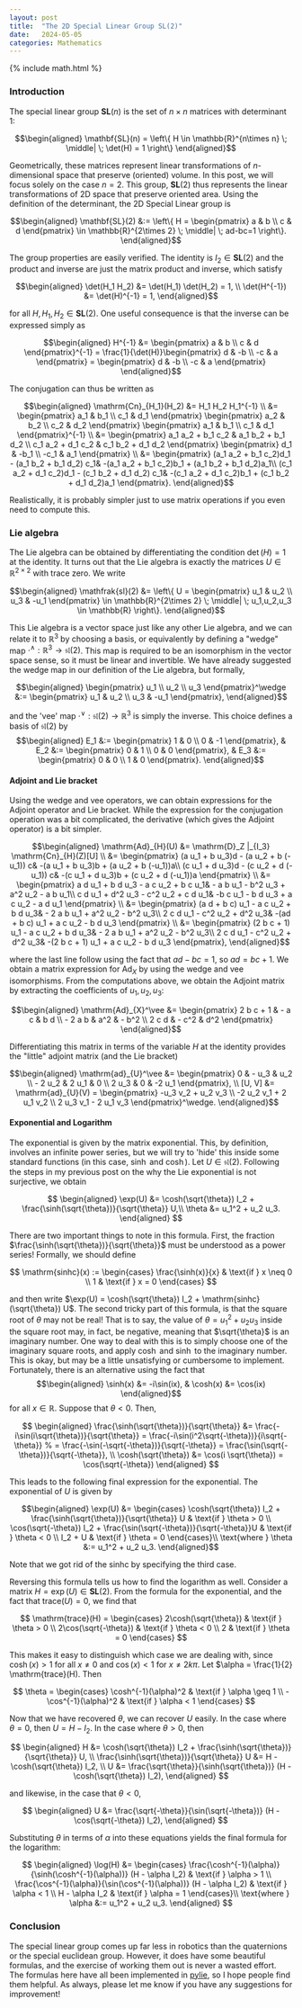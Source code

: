 ```yaml
---
layout: post
title:  "The 2D Special Linear Group SL(2)"
date:   2024-05-05
categories: Mathematics
---
```


{% include math.html %}

### Introduction

The special linear group $\mathbf{SL}(n)$ is the set of $n\times n$ matrices with determinant $1$:

$$\begin{aligned}
    \mathbf{SL}(n) = \left\{
        H \in \mathbb{R}^{n\times n}
        \; \middle| \;
        \det(H) = 1
    \right\}
\end{aligned}$$

Geometrically, these matrices represent linear transformations of $n$-dimensional space that preserve (oriented) volume.
In this post, we will focus solely on the case $n=2$.
This group, $\mathbf{SL}(2)$ thus represents the linear transformations of 2D space that preserve oriented area.
Using the definition of the determinant, the 2D Special Linear group is

$$\begin{aligned}
    \mathbf{SL}(2) &:= \left\{
        H = \begin{pmatrix}
            a & b \\ c & d
        \end{pmatrix} \in \mathbb{R}^{2\times 2}
        \; \middle| \;
        ad-bc=1
    \right\}.
\end{aligned}$$

The group properties are easily verified. The identity is $I_2 \in \mathbf{SL}(2)$ and the product and inverse are just the matrix product and inverse, which satisfy

$$\begin{aligned}
    \det(H_1 H_2) &= \det(H_1) \det(H_2) = 1, \\
    \det(H^{-1}) &= \det(H)^{-1} = 1,
\end{aligned}$$

for all $H,H_1,H_2 \in \mathbf{SL}(2)$.
One useful consequence is that the inverse can be expressed simply as

$$\begin{aligned}
    H^{-1} &= 
    \begin{pmatrix}
        a & b \\ c & d
    \end{pmatrix}^{-1}
    = \frac{1}{\det(H)}\begin{pmatrix}
        d & -b \\ -c & a
    \end{pmatrix}
    = \begin{pmatrix}
        d & -b \\ -c & a
    \end{pmatrix}
\end{aligned}$$

The conjugation can thus be written as

$$\begin{aligned}
    \mathrm{Cn}_{H_1}(H_2)
    &=
    H_1 H_2 H_1^{-1} \\
    &=
    \begin{pmatrix}
        a_1 & b_1 \\ c_1 & d_1
    \end{pmatrix}
    \begin{pmatrix}
        a_2 & b_2 \\ c_2 & d_2
    \end{pmatrix}
    \begin{pmatrix}
        a_1 & b_1 \\ c_1 & d_1
    \end{pmatrix}^{-1} \\
    &=
    \begin{pmatrix}
        a_1 a_2 + b_1 c_2 &
        a_1 b_2 + b_1 d_2 \\
        c_1 a_2 + d_1 c_2 &
        c_1 b_2 + d_1 d_2
    \end{pmatrix}
    \begin{pmatrix}
        d_1 & -b_1 \\ -c_1 & a_1
    \end{pmatrix} \\
    &=
    \begin{pmatrix}
        (a_1 a_2 + b_1 c_2)d_1 - (a_1 b_2 + b_1 d_2) c_1&
        -(a_1 a_2 + b_1 c_2)b_1 + (a_1 b_2 + b_1 d_2)a_1\\
        (c_1 a_2 + d_1 c_2)d_1 - (c_1 b_2 + d_1 d_2) c_1&
        -(c_1 a_2 + d_1 c_2)b_1 + (c_1 b_2 + d_1 d_2)a_1
    \end{pmatrix}.
\end{aligned}$$

Realistically, it is probably simpler just to use matrix operations if you even need to compute this.

### Lie algebra

The Lie algebra can be obtained by differentiating the condition $\det(H) = 1$ at the identity.
It turns out that the Lie algebra is exactly the matrices $U \in \mathbb{R}^{2\times 2}$ with trace zero.
We write

$$\begin{aligned}
    \mathfrak{sl}(2)
    &= \left\{
        U = \begin{pmatrix}
            u_1 & u_2 \\ u_3 & -u_1
        \end{pmatrix} \in \mathbb{R}^{2\times 2}
        \; \middle| \;
        u_1,u_2,u_3 \in \mathbb{R}
    \right\}.
\end{aligned}$$

This Lie algebra is a vector space just like any other Lie algebra, and we can relate it to $\mathbb{R}^3$ by choosing a basis, or equivalently by defining a "wedge" map $\cdot^\wedge : \mathbb{R}^3 \to \mathfrak{sl}(2)$.
This map is required to be an isomorphism in the vector space sense, so it must be linear and invertible.
We have already suggested the wedge map in our definition of the Lie algebra, but formally,

$$\begin{aligned}
    \begin{pmatrix}
        u_1 \\ u_2 \\ u_3
    \end{pmatrix}^\wedge
    &:= \begin{pmatrix}
        u_1 & u_2 \\ u_3 & -u_1
    \end{pmatrix},
\end{aligned}$$

and the 'vee' map $\cdot^\vee : \mathfrak{sl}(2) \to \mathbb{R}^3$ is simply the inverse.
This choice defines a basis of $\mathfrak{sl}(2)$ by
$$\begin{aligned}
    E_1 &:= \begin{pmatrix}
        1 & 0 \\ 0 & -1
    \end{pmatrix}, &
    E_2 &:= \begin{pmatrix}
        0 & 1 \\ 0 & 0
    \end{pmatrix}, &
    E_3 &:= \begin{pmatrix}
        0 & 0 \\ 1 & 0
    \end{pmatrix}.
\end{aligned}$$


#### Adjoint and Lie bracket

Using the wedge and vee operators, we can obtain expressions for the Adjoint operator and Lie bracket.
While the expression for the conjugation operation was a bit complicated, the derivative (which gives the Adjoint operator) is a bit simpler.

$$\begin{aligned}
\mathrm{Ad}_{H}(U)
&= \mathrm{D}_Z |_{I_3} \mathrm{Cn}_{H}(Z)[U] \\
&= \begin{pmatrix}
        (a u_1 + b u_3)d - (a u_2 + b (-u_1)) c&
        -(a u_1 + b u_3)b + (a u_2 + b (-u_1))a\\
        (c u_1 + d u_3)d - (c u_2 + d (-u_1)) c&
        -(c u_1 + d u_3)b + (c u_2 + d (-u_1))a
    \end{pmatrix} \\
&= \begin{pmatrix}
    a d u_1 + b d u_3 - a c u_2 + b c u_1&
    - a b u_1 - b^2 u_3 + a^2 u_2 - a b u_1\\
    c d u_1 + d^2 u_3 - c^2 u_2 + c d u_1&
    -b c u_1 - b d u_3 + a c u_2 - a d u_1
\end{pmatrix} \\
&= \begin{pmatrix}
    (a d + b c) u_1 - a c u_2 + b d u_3&
    - 2 a b u_1 + a^2 u_2 - b^2 u_3\\
    2 c d u_1 - c^2 u_2 + d^2 u_3&
    -(ad + b c) u_1 + a c u_2 - b d u_3
\end{pmatrix} \\
&= \begin{pmatrix}
    (2 b c + 1) u_1 - a c u_2 + b d u_3&
    - 2 a b u_1 + a^2 u_2 - b^2 u_3\\
    2 c d u_1 - c^2 u_2 + d^2 u_3&
    -(2 b c + 1) u_1 + a c u_2 - b d u_3
\end{pmatrix},
\end{aligned}$$

where the last line follow using the fact that $ad-bc = 1$, so $ad = bc+1$.
We obtain a matrix expression for $\mathrm{Ad}_X$ by using the wedge and vee isomorphisms.
From the computations above, we obtain the Adjoint matrix by extracting the coefficients of $u_1,u_2,u_3$:

$$\begin{aligned}
\mathrm{Ad}_{X}^\vee
&= \begin{pmatrix}
    2 b c + 1 & - a c & b d \\
    - 2 a b & a^2 & - b^2 \\
     2 c d & - c^2 & d^2
\end{pmatrix}
\end{aligned}$$

Differentiating this matrix in terms of the variable $H$ at the identity provides the "little" adjoint matrix (and the Lie bracket)

$$\begin{aligned}
\mathrm{ad}_{U}^\vee
&= \begin{pmatrix}
    0 & - u_3 & u_2 \\
    - 2 u_2 & 2 u_1 & 0 \\
     2 u_3 & 0 & -2 u_1
\end{pmatrix}, \\
[U, V] &= \mathrm{ad}_{U}(V)
= \begin{pmatrix}
    -u_3 v_2 + u_2 v_3 \\
    -2 u_2 v_1 + 2 u_1 v_2 \\
    2 u_3 v_1 - 2 u_1 v_3
\end{pmatrix}^\wedge.
\end{aligned}$$


#### Exponential and Logarithm

The exponential is given by the matrix exponential.
This, by definition, involves an infinite power series, but we will try to 'hide' this inside some standard functions (in this case, $\sinh$ and $\cosh$).
Let $U \in \mathfrak{sl}(2)$. 
Following the steps in my previous post on the why the Lie exponential is not surjective, we obtain

$$
\begin{aligned}
    \exp(U)
    &= \cosh(\sqrt{\theta})  I_2 + \frac{\sinh(\sqrt{\theta})}{\sqrt{\theta}} U,\\
    \theta &= u_1^2 + u_2 u_3.
\end{aligned}
$$

There are two important things to note in this formula.
First, the fraction $\frac{\sinh(\sqrt{\theta})}{\sqrt{\theta}}$ must be understood as a power series! Formally, we should define

$$
\mathrm{sinhc}(x) := \begin{cases}
    \frac{\sinh(x)}{x} & \text{if } x \neq 0 \\
    1 & \text{if } x = 0
\end{cases}
$$

and then write $\exp(U) = \cosh(\sqrt{\theta}) I_2 + \mathrm{sinhc}(\sqrt{\theta}) U$.
The second tricky part of this formula, is that the square root of $\theta$ may not be real!
That is to say, the value of $\theta = u_1^2 + u_2 u_3$ inside the square root may, in fact, be negative, meaning that $\sqrt{\theta}$ is an imaginary number.
One way to deal with this is to simply choose one of the imaginary square roots, and apply $\cosh$ and $\sinh$ to the imaginary number.
This is okay, but may be a little unsatisfying or cumbersome to implement.
Fortunately, there is an alternative using the fact that
$$\begin{aligned}
\sinh(x) &= -i\sin(ix), &
\cosh(x) &= \cos(ix)
\end{aligned}$$
for all $x \in \mathbb{R}$.
Suppose that $\theta < 0$. Then,

$$
\begin{aligned}
    \frac{\sinh(\sqrt{\theta})}{\sqrt{\theta}}
    &= \frac{-i\sin(i\sqrt{\theta})}{\sqrt{\theta}}
    = \frac{-i\sin(i^2\sqrt{-\theta})}{i\sqrt{-\theta}}
    % = \frac{-\sin(-\sqrt{-\theta})}{\sqrt{-\theta}}
    = \frac{\sin(\sqrt{-\theta})}{\sqrt{-\theta}}, \\
    \cosh(\sqrt{\theta})
    &= \cos(i \sqrt{\theta})
    = \cos(\sqrt{-\theta})
\end{aligned}
$$

This leads to the following final expression for the exponential.
The exponential of $U$ is given by

$$\begin{aligned}
\exp(U) &= \begin{cases}
    \cosh(\sqrt{\theta}) I_2 + \frac{\sinh(\sqrt{\theta})}{\sqrt{\theta}} U & \text{if } \theta > 0 \\
    \cos(\sqrt{-\theta}) I_2 + \frac{\sin(\sqrt{-\theta})}{\sqrt{-\theta}}U & \text{if } \theta < 0 \\
    I_2 + U & \text{if } \theta = 0
\end{cases}\\
\text{where } \theta &:= u_1^2 + u_2 u_3.
\end{aligned}$$

Note that we got rid of the $\mathrm{sinhc}$ by specifying the third case.

Reversing this formula tells us how to find the logarithm as well.
Consider a matrix $H = \exp(U) \in \mathbf{SL}(2)$.
From the formula for the exponential, and the fact that $\mathrm{trace}(U)=0$, we find that

$$
\mathrm{trace}(H) = \begin{cases}
    2\cosh(\sqrt{\theta}) & \text{if } \theta > 0 \\
    2\cos(\sqrt{-\theta}) & \text{if } \theta < 0 \\
    2 & \text{if } \theta = 0
\end{cases}
$$

This makes it easy to distinguish which case we are dealing with, since $\cosh(x) > 1$ for all $x \neq 0$ and $\cos(x) < 1$ for $x \neq 2 k \pi$.
Let $\alpha = \frac{1}{2} \mathrm{trace}(H). Then

$$
\theta = \begin{cases}
    \cosh^{-1}(\alpha)^2 & \text{if } \alpha \geq 1 \\
    -\cos^{-1}(\alpha)^2 & \text{if } \alpha < 1
\end{cases}
$$

Now that we have recovered $\theta$, we can recover $U$ easily.
In the case where $\theta = 0$, then $U = H - I_2$.
In the case where $\theta > 0$, then

$$
\begin{aligned}
    H &= \cosh(\sqrt{\theta}) I_2 + \frac{\sinh(\sqrt{\theta})}{\sqrt{\theta}} U, \\
    \frac{\sinh(\sqrt{\theta})}{\sqrt{\theta}} U
    &= H - \cosh(\sqrt{\theta}) I_2, \\
    U
    &= \frac{\sqrt{\theta}}{\sinh(\sqrt{\theta})} (H - \cosh(\sqrt{\theta}) I_2),
\end{aligned}
$$

and likewise, in the case that $\theta < 0$,

$$
\begin{aligned}
    U
    &= \frac{\sqrt{-\theta}}{\sin(\sqrt{-\theta})} (H - \cos(\sqrt{-\theta}) I_2),
\end{aligned}
$$

Substituting $\theta$ in terms of $\alpha$ into these equations yields the final formula for the logarithm:

$$
\begin{aligned}
    \log(H)
    &= \begin{cases}
    \frac{\cosh^{-1}(\alpha)}{\sinh(\cosh^{-1}(\alpha))} (H - \alpha I_2)
    & \text{if } \alpha > 1 \\
    \frac{\cos^{-1}(\alpha)}{\sin(\cos^{-1}(\alpha))} (H - \alpha I_2)
    & \text{if } \alpha < 1 \\
    H - \alpha I_2
    & \text{if } \alpha = 1
\end{cases}\\
\text{where } \alpha &:= u_1^2 + u_2 u_3.
\end{aligned}
$$

### Conclusion

The special linear group comes up far less in robotics than the quaternions or the special euclidean group.
However, it does have some beautiful formulas, and the exercise of working them out is never a wasted effort.
The formulas here have all been implemented in [pylie](https://github.com/pvangoor/pylie), so I hope people find them helpful.
As always, please let me know if you have any suggestions for improvement!
